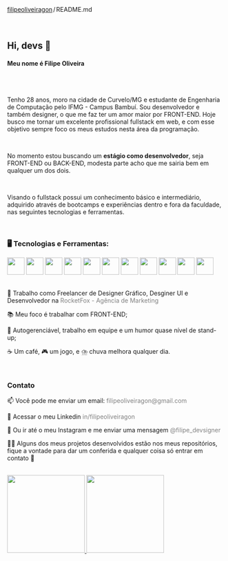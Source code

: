 <div class="position-relative">
    <div class="Box mt-4">
        <div class="Box-body p-4">
            <div class="d-flex flex-justify-between">
                <div class="text-mono text-small mb-3">
                    <a href="/filipeoliveiragon/filipeoliveiragon"
                        class="no-underline Link--primary">filipeoliveiragon</a><span
                        class="color-fg-muted d-inline-block" style="padding:0px 2px;">/</span>README<span
                        class="color-fg-muted">.md</span>
                </div>
            </div>
        </div>
    </div>
    <article class="markdown-body entry-content container-lg f5" itemprop="text">
        <br>
        <br>
        <div dir="auto">
            <h1 align="left" dir="auto">Hi, devs 👊</h1>
            <h4 align="left" dir="auto">Meu nome é Filipe Oliveira</h4>
        </div>
        <br>
        <br>
        <p dir="auto">Tenho 28 anos, moro na cidade de Curvelo/MG e estudante de Engenharia de Computação pelo
            IFMG - Campus Bambuí. Sou desenvolvedor e também designer, o que me faz ter um
            amor maior por FRONT-END.
            Hoje busco me tornar um excelente profissional fullstack em web,
            e com esse objetivo sempre foco os meus estudos nesta área da programação.
        </p>
        <br>
        <p dir="auto">
            No momento estou buscando um <b>estágio como desenvolvedor</b>, seja FRONT-END ou BACK-END, modesta
            parte acho que me sairia bem em qualquer um dos dois.
        </p>
        <br>
        <p dir="auto">
            Visando o fullstack possui um conhecimento básico e intermediário, adquirido através de bootcamps e
            experiências dentro e fora da faculdade, nas seguintes tecnologias e ferramentas.
        </p>
        <br>
        <h3 dir="auto">
            🖥️ Tecnologias e Ferramentas:
        </h3>
        <code><img style="max-width: 100%; width: 40px;" src="https://cdn.jsdelivr.net/gh/devicons/devicon/icons/html5/html5-original.svg"/></code>
        <code><img style="max-width: 100%; width: 40px;" src="https://cdn.jsdelivr.net/gh/devicons/devicon/icons/css3/css3-original.svg" /></code>
        <code><img style="max-width: 100%; width: 40px;" src="https://cdn.jsdelivr.net/gh/devicons/devicon/icons/javascript/javascript-original.svg" /></code>
        <code><img style="max-width: 100%; width: 40px;" src="https://cdn.jsdelivr.net/gh/devicons/devicon/icons/typescript/typescript-original.svg"/></code>
        <code><img style="max-width: 100%; width: 40px;" src="https://cdn.jsdelivr.net/gh/devicons/devicon/icons/react/react-original.svg" /></code>
        <code><img style="max-width: 100%; width: 40px;" src="https://cdn.jsdelivr.net/gh/devicons/devicon/icons/codeigniter/codeigniter-plain.svg" /></code>
        <code><img style="max-width: 100%; width: 40px;" src="https://cdn.jsdelivr.net/gh/devicons/devicon/icons/mysql/mysql-original.svg" /></code>
        <code><img style="max-width: 100%; width: 40px;" src="https://cdn.jsdelivr.net/gh/devicons/devicon/icons/bootstrap/bootstrap-original.svg" /></code>
        <code><img style="max-width: 100%; width: 40px;" src="https://cdn.jsdelivr.net/gh/devicons/devicon/icons/cplusplus/cplusplus-original.svg" /></code>
        <code><img style="max-width: 100%; width: 40px;" src="https://cdn.jsdelivr.net/gh/devicons/devicon/icons/git/git-original.svg" /></code>
        <code><img style="max-width: 100%; width: 40px;" src="https://cdn.jsdelivr.net/gh/devicons/devicon/icons/java/java-original.svg" /></code>
        <br>
        <br>
        <div dir="auto">
            <p align="left" dir="auto">
                💼 Trabalho como Freelancer de Designer Gráfico, Desginer UI e Desenvolvedor na <a
                    href="instagram.com/rocketfox_mkt" style="text-decoration:none; color: gray">RocketFox -
                    Agência de Marketing</a>
            </p>
            <p align="left" dir="auto">
                📚 Meu foco é trabalhar com FRONT-END;
            </p>
            <p align="left" dir="auto">
                🚀 Autogerenciável, trabalho em equipe e um humor quase nível de stand-up;
            </p>
            <p align="left" dir="auto">
                ☕ Um café, 🎮 um jogo, e ⛈️ chuva melhora qualquer dia.
            </p>
        </div>
        <br>
        <p dir="auto">
        <h3>Contato</h3>
        <p align="left" dir="auto">
            📫 Você pode me enviar um email: <a href="mailto:filipeoliveiragon@gmail.com" rel="nofollow"
                style="text-decoration:none; color: gray">
                filipeoliveiragon@gmail.com </a>
        </p>
        <p align="left" dir="auto">
            💼 Acessar o meu Linkedin <a href="https://www.linkedin.com/in/filipeoliveiragon/" rel="nofollow"
                style="text-decoration:none; color: gray">
                in/filipeoliveiragon </a>
        </p>
        <p align="left" dir="auto">
            📌 Ou ir até o meu Instagram e me enviar uma mensagem <a href="instagram.com/filipe_devsigner"
                rel="nofollow" style="text-decoration:none; color: gray">
                @filipe_devsigner </a>
        </p>
        <p align="left" dir="auto">
            🧑‍💻 Alguns dos meus projetos desenvolvidos estão nos meus repositórios, fique a vontade para dar
            um conferida e qualquer coisa só entrar em contato 🙋
        </p>
        <br>
    </article>
</div>

<a href="https://github.com/filipeoliveiragon">
  <img height="180em" src="https://camo.githubusercontent.com/953dd37976777f858b122763c51efc2bfe824f9ac2349e54cb93d85ede1a0452/68747470733a2f2f6769746875622d726561646d652d73746174732e76657263656c2e6170702f6170693f757365726e616d653d7261666162616c6c6572696e692673686f775f69636f6e733d74727565267468656d653d64726163756c6126696e636c7564655f616c6c5f636f6d6d6974733d7472756526636f756e745f707269766174653d74727565" data-canonical-src="https://github-readme-stats.vercel.app/api?username=filipeoliveiragon&amp;show_icons=true&amp;theme=dracula&amp;include_all_commits=true&amp;count_private=true" style="max-width: 100%;">
  <img height="180em" src="https://camo.githubusercontent.com/73dc596043c316d78c506d53f5c0e74709f261e552f7073aeadef8a1a561d966/68747470733a2f2f6769746875622d726561646d652d73746174732e76657263656c2e6170702f6170692f746f702d6c616e67732f3f757365726e616d653d7261666162616c6c6572696e69266c61796f75743d636f6d70616374266c616e67735f636f756e743d37267468656d653d64726163756c61" data-canonical-src="https://github-readme-stats.vercel.app/api/top-langs/?username=filipeoliveiragon&amp;layout=compact&amp;langs_count=7&amp;theme=dracula" style="max-width: 100%;">
</a>
